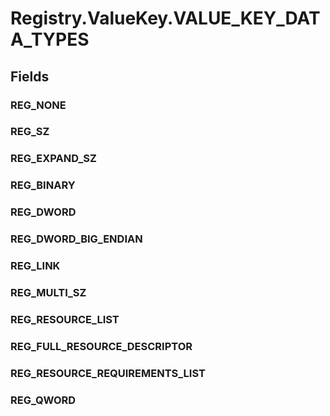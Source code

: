 ﻿


# Registry.ValueKey.VALUE_KEY_DATA_TYPES

## Fields

### REG_NONE

### REG_SZ

### REG_EXPAND_SZ

### REG_BINARY

### REG_DWORD

### REG_DWORD_BIG_ENDIAN

### REG_LINK

### REG_MULTI_SZ

### REG_RESOURCE_LIST

### REG_FULL_RESOURCE_DESCRIPTOR

### REG_RESOURCE_REQUIREMENTS_LIST

### REG_QWORD
